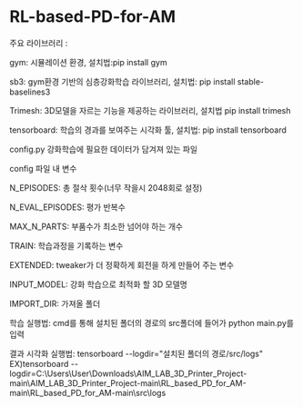 # RL-based-PD-for-AM
주요 라이브러리 :

gym: 시뮬레이션 환경, 설치법:pip install gym

sb3: gym환경 기반의 심층강화학습 라이브러리, 설치법: pip install stable-baselines3

Trimesh: 3D모델을 자르는 기능을 제공하는 라이브러리, 설치법 pip install trimesh

tensorboard: 학습의 경과를 보여주는 시각화 툴, 설치법: pip install tensorboard

config.py 강화학습에 필요한 데이터가 담겨져 있는 파일

config 파일 내 변수

N_EPISODES: 총 절삭 횟수(너무 작을시 2048회로 설정)

N_EVAL_EPISODES: 평가 반복수

MAX_N_PARTS: 부품수가 최소한 넘어야 하는 개수

TRAIN: 학습과정을 기록하는 변수

EXTENDED: tweaker가 더 정확하게 회전을 하게 만들어 주는 변수

INPUT_MODEL: 강화 학습으로 최적화 할 3D 모델명

IMPORT_DIR: 가져올 폴더



학습 실행법: cmd를 통해 설치된 폴더의 경로의 src폴더에 들어가 python main.py를 입력

결과 시각화 실행법: tensorboard --logdir="설치된 폴더의 경로/src/logs"
		EX)tensorboard --logdir=C:\Users\User\Downloads\AIM_LAB_3D_Printer_Project-main\AIM_LAB_3D_Printer_Project-main\RL_based_PD_for_AM-main\RL_based_PD_for_AM-main\src\logs
